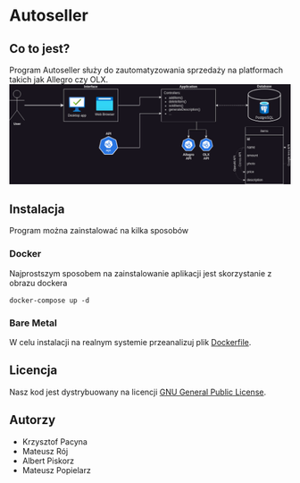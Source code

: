 # Autoseller

## Co to jest?
Program Autoseller służy do zautomatyzowania sprzedaży na platformach takich jak Allegro czy OLX.
![Koncepcja](documentation/flowchart.png)


## Instalacja
Program można zainstalować na kilka sposobów
### Docker
Najprostszym sposobem na zainstalowanie aplikacji jest skorzystanie z obrazu dockera
```
docker-compose up -d
```

### Bare Metal
W celu instalacji na realnym systemie przeanalizuj plik [Dockerfile](Dockerfile).

## Licencja
Nasz kod jest dystrybuowany na licencji [GNU General Public License](LICENSE).

## Autorzy
- Krzysztof Pacyna
- Mateusz Rój
- Albert Piskorz
- Mateusz Popielarz